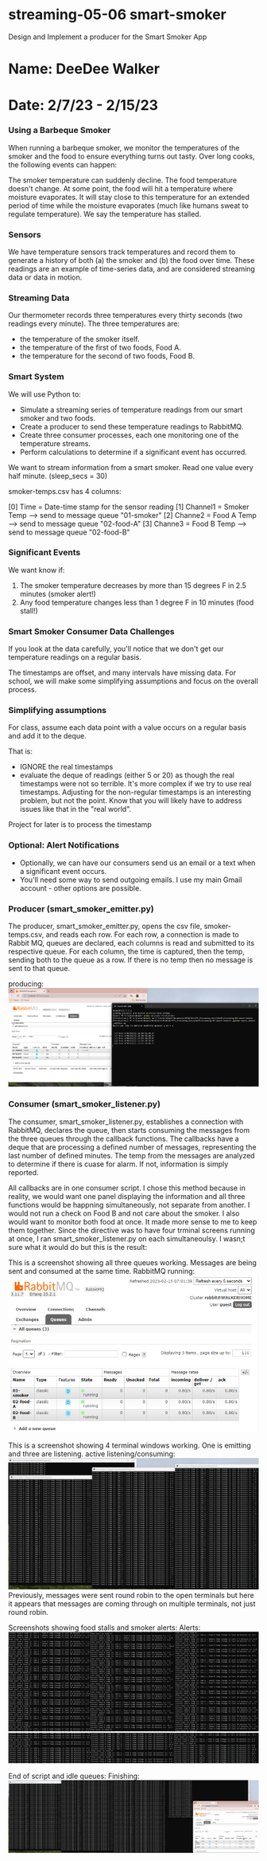 # streaming-05-06 smart-smoker
Design and Implement a producer for the Smart Smoker App

# Name: DeeDee Walker
# Date: 2/7/23 - 2/15/23

### Using a Barbeque Smoker
When running a barbeque smoker, we monitor the temperatures of the smoker and the food to ensure everything turns out tasty. Over long cooks, the following events can happen:

The smoker temperature can suddenly decline.
The food temperature doesn't change. At some point, the food will hit a temperature where moisture evaporates. It will stay close to this temperature for an extended period of time while the moisture evaporates (much like humans sweat to regulate temperature). We say the temperature has stalled.

### Sensors
We have temperature sensors track temperatures and record them to generate a history of both (a) the smoker and (b) the food over time. These readings are an example of time-series data, and are considered streaming data or data in motion.

### Streaming Data
Our thermometer records three temperatures every thirty seconds (two readings every minute). The three temperatures are:

- the temperature of the smoker itself.
- the temperature of the first of two foods, Food A.
- the temperature for the second of two foods, Food B.

### Smart System
We will use Python to:

- Simulate a streaming series of temperature readings from our smart smoker and two foods.
- Create a producer to send these temperature readings to RabbitMQ.
- Create three consumer processes, each one monitoring one of the temperature streams. 
- Perform calculations to determine if a significant event has occurred.

We want to stream information from a smart smoker. Read one value every half minute. (sleep_secs = 30)

smoker-temps.csv has 4 columns:

[0] Time = Date-time stamp for the sensor reading
[1] Channel1 = Smoker Temp --> send to message queue "01-smoker"
[2] Channe2 = Food A Temp --> send to message queue "02-food-A"
[3] Channe3 = Food B Temp --> send to message queue "02-food-B"

### Significant Events
We want know if:

1. The smoker temperature decreases by more than 15 degrees F in 2.5 minutes (smoker alert!)
2. Any food temperature changes less than 1 degree F in 10 minutes (food stall!)

### Smart Smoker Consumer Data Challenges
If you look at the data carefully, you'll notice that we don't get our temperature readings on a regular basis. 

The timestamps are offset, and many intervals have missing data. 
For school, we will make some simplifying assumptions and focus on the overall process. 

### Simplifying assumptions
For class, assume each data point with a value occurs on a regular basis and add it to the deque. 

That is: 
- IGNORE the real timestamps
- evaluate the deque of readings (either 5 or 20) as though the real timestamps were not so terrible.
It's more complex if we try to use real timestamps. Adjusting for the non-regular timestamps is an interesting problem, but not the point. Know that you will likely have to address issues like that in the "real world". 

Project for later is to process the timestamp

### Optional: Alert Notifications
- Optionally, we can have our consumers send us an email or a text when a significant event occurs. 
- You'll need some way to send outgoing emails. I use my main Gmail account - other options are possible. 

### Producer (smart_smoker_emitter.py)
The producer, smart_smoker_emitter.py, opens the csv file, smoker-temps.csv, and reads each row. For each row, a connection is made to Rabbit MQ, queues are declared, each columns is read and submitted to its respective queue. For each column, the time is captured, then the temp, sending both to the queue as a row. If there is no temp then no message is sent to that queue.

producing:
![producing script](https://github.com/ddwalk77/streaming-05-smart-smoker/blob/main/producing.png "producing script")

### Consumer (smart_smoker_listener.py)

The consumer, smart_smoker_listener.py, establishes a connection with RabbitMQ, declares the queue, then starts consuming the messages from the three queues through the callback functions. The callbacks have a deque that are processing a defined number of messages, representing the last number of defined minutes. The temp from the messages are analyzed to determine if there is cuase for alarm. If not, information is simply reported.

All callbacks are in one consumer script. I chose this method because in reality, we would want one panel displaying the information and all three functions would be happning simultaneously, not separate from another. I would not run a check on Food B and not care about the smoker. I also would want to monitor both food at once. It made more sense to me to keep them together. Since the directive was to have four trminal screens running at once, I ran smart_smoker_listener.py on each simultaneoulsy. I wasn;t sure what it would do but this is the result:

This is a screenshot showing all three queues working. Messages are being sent and consumed at the same time.
RabbitMQ running:
![rabbitmq admin](https://github.com/ddwalk77/streaming-05-smart-smoker/blob/main/rabbitmqadmin.png "rabbitmq admin")

This is a screenshot showing 4 terminal windows working. One is emitting and three are listening.
active listening/consuming:
![consuming script](https://github.com/ddwalk77/streaming-05-smart-smoker/blob/main/listeners.png "listening")
Previously, messages were sent round robin to the open terminals but here it appears that messages are coming through on multiple terminals, not just round robin.

Screenshots showing food stalls and smoker alerts:
Alerts:
![alerts](https://github.com/ddwalk77/streaming-05-smart-smoker/blob/main/alerts.png "alerts")
![foodstall](https://github.com/ddwalk77/streaming-05-smart-smoker/blob/main/foodstall.png "foodstall")

End of script and idle queues:
Finishing:
![finishing](https://github.com/ddwalk77/streaming-05-smart-smoker/blob/main/finished.png "finishing")